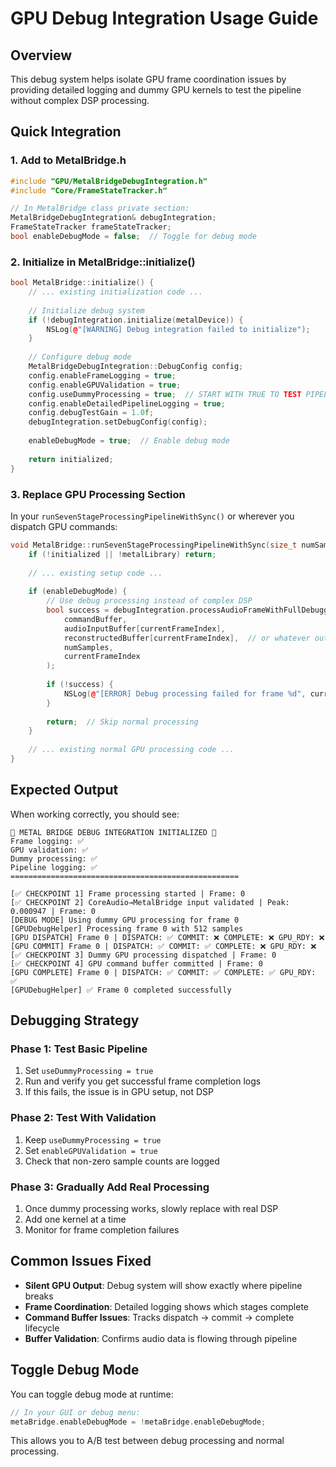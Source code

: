 # GPU Debug Integration Usage Guide

## Overview
This debug system helps isolate GPU frame coordination issues by providing detailed logging and dummy GPU kernels to test the pipeline without complex DSP processing.

## Quick Integration

### 1. Add to MetalBridge.h
```cpp
#include "GPU/MetalBridgeDebugIntegration.h"
#include "Core/FrameStateTracker.h"

// In MetalBridge class private section:
MetalBridgeDebugIntegration& debugIntegration;
FrameStateTracker frameStateTracker;
bool enableDebugMode = false;  // Toggle for debug mode
```

### 2. Initialize in MetalBridge::initialize()
```cpp
bool MetalBridge::initialize() {
    // ... existing initialization code ...
    
    // Initialize debug system
    if (!debugIntegration.initialize(metalDevice)) {
        NSLog(@"[WARNING] Debug integration failed to initialize");
    }
    
    // Configure debug mode
    MetalBridgeDebugIntegration::DebugConfig config;
    config.enableFrameLogging = true;
    config.enableGPUValidation = true;
    config.useDummyProcessing = true;  // START WITH TRUE TO TEST PIPELINE
    config.enableDetailedPipelineLogging = true;
    config.debugTestGain = 1.0f;
    debugIntegration.setDebugConfig(config);
    
    enableDebugMode = true;  // Enable debug mode
    
    return initialized;
}
```

### 3. Replace GPU Processing Section
In your `runSevenStageProcessingPipelineWithSync()` or wherever you dispatch GPU commands:

```cpp
void MetalBridge::runSevenStageProcessingPipelineWithSync(size_t numSamples) {
    if (!initialized || !metalLibrary) return;
    
    // ... existing setup code ...
    
    if (enableDebugMode) {
        // Use debug processing instead of complex DSP
        bool success = debugIntegration.processAudioFrameWithFullDebugging(
            commandBuffer,
            audioInputBuffer[currentFrameIndex],
            reconstructedBuffer[currentFrameIndex],  // or whatever output buffer you use
            numSamples,
            currentFrameIndex
        );
        
        if (!success) {
            NSLog(@"[ERROR] Debug processing failed for frame %d", currentFrameIndex);
        }
        
        return;  // Skip normal processing
    }
    
    // ... existing normal GPU processing code ...
}
```

## Expected Output

When working correctly, you should see:
```
🔧 METAL BRIDGE DEBUG INTEGRATION INITIALIZED 🔧
Frame logging: ✅
GPU validation: ✅
Dummy processing: ✅
Pipeline logging: ✅
===================================================

[✅ CHECKPOINT 1] Frame processing started | Frame: 0
[✅ CHECKPOINT 2] CoreAudio→MetalBridge input validated | Peak: 0.000947 | Frame: 0
[DEBUG MODE] Using dummy GPU processing for frame 0
[GPUDebugHelper] Processing frame 0 with 512 samples
[GPU DISPATCH] Frame 0 | DISPATCH: ✅ COMMIT: ❌ COMPLETE: ❌ GPU_RDY: ❌
[GPU COMMIT] Frame 0 | DISPATCH: ✅ COMMIT: ✅ COMPLETE: ❌ GPU_RDY: ❌
[✅ CHECKPOINT 3] Dummy GPU processing dispatched | Frame: 0
[✅ CHECKPOINT 4] GPU command buffer committed | Frame: 0
[GPU COMPLETE] Frame 0 | DISPATCH: ✅ COMMIT: ✅ COMPLETE: ✅ GPU_RDY: ✅
[GPUDebugHelper] ✅ Frame 0 completed successfully
```

## Debugging Strategy

### Phase 1: Test Basic Pipeline
1. Set `useDummyProcessing = true`
2. Run and verify you get successful frame completion logs
3. If this fails, the issue is in GPU setup, not DSP

### Phase 2: Test With Validation
1. Keep `useDummyProcessing = true`
2. Set `enableGPUValidation = true`
3. Check that non-zero sample counts are logged

### Phase 3: Gradually Add Real Processing
1. Once dummy processing works, slowly replace with real DSP
2. Add one kernel at a time
3. Monitor for frame completion failures

## Common Issues Fixed

- **Silent GPU Output**: Debug system will show exactly where pipeline breaks
- **Frame Coordination**: Detailed logging shows which stages complete
- **Command Buffer Issues**: Tracks dispatch → commit → complete lifecycle
- **Buffer Validation**: Confirms audio data is flowing through pipeline

## Toggle Debug Mode
You can toggle debug mode at runtime:
```cpp
// In your GUI or debug menu:
metaBridge.enableDebugMode = !metaBridge.enableDebugMode;
```

This allows you to A/B test between debug processing and normal processing.

